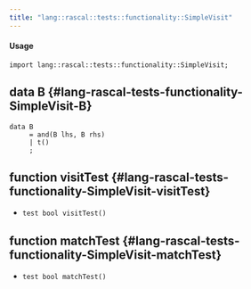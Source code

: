 ```yaml
---
title: "lang::rascal::tests::functionality::SimpleVisit"
---
```


#### Usage

`import lang::rascal::tests::functionality::SimpleVisit;`


## data B {#lang-rascal-tests-functionality-SimpleVisit-B}

```rascal
data B  
     = and(B lhs, B rhs)
     | t()
     ;
```

## function visitTest {#lang-rascal-tests-functionality-SimpleVisit-visitTest}

* ``test bool visitTest()``

## function matchTest {#lang-rascal-tests-functionality-SimpleVisit-matchTest}

* ``test bool matchTest()``

